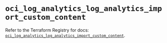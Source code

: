 # `oci_log_analytics_log_analytics_import_custom_content`

Refer to the Terraform Registry for docs: [`oci_log_analytics_log_analytics_import_custom_content`](https://registry.terraform.io/providers/hashicorp/oci/7.19.0/docs/resources/log_analytics_log_analytics_import_custom_content).

